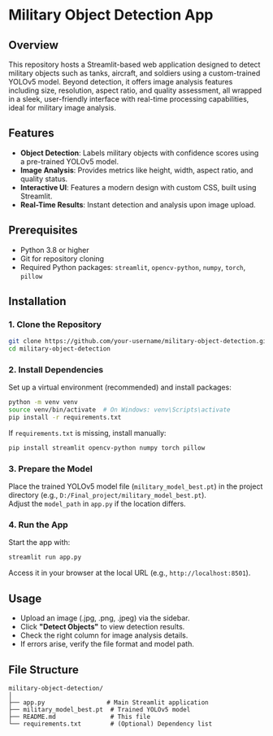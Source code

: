 
# Military Object Detection App

## Overview
This repository hosts a Streamlit-based web application designed to detect military objects such as tanks, aircraft, and soldiers using a custom-trained YOLOv5 model. Beyond detection, it offers image analysis features including size, resolution, aspect ratio, and quality assessment, all wrapped in a sleek, user-friendly interface with real-time processing capabilities, ideal for military image analysis.

## Features
- **Object Detection**: Labels military objects with confidence scores using a pre-trained YOLOv5 model.
- **Image Analysis**: Provides metrics like height, width, aspect ratio, and quality status.
- **Interactive UI**: Features a modern design with custom CSS, built using Streamlit.
- **Real-Time Results**: Instant detection and analysis upon image upload.

## Prerequisites
- Python 3.8 or higher
- Git for repository cloning
- Required Python packages: `streamlit`, `opencv-python`, `numpy`, `torch`, `pillow`

## Installation

### 1. Clone the Repository
```bash
git clone https://github.com/your-username/military-object-detection.git
cd military-object-detection
```

### 2. Install Dependencies  
Set up a virtual environment (recommended) and install packages:
```bash
python -m venv venv
source venv/bin/activate  # On Windows: venv\Scripts\activate
pip install -r requirements.txt
```

If `requirements.txt` is missing, install manually:
```bash
pip install streamlit opencv-python numpy torch pillow
```

### 3. Prepare the Model  
Place the trained YOLOv5 model file (`military_model_best.pt`) in the project directory (e.g., `D:/Final_project/military_model_best.pt`).  
Adjust the `model_path` in `app.py` if the location differs.

### 4. Run the App  
Start the app with:
```bash
streamlit run app.py
```
Access it in your browser at the local URL (e.g., `http://localhost:8501`).

## Usage
- Upload an image (.jpg, .png, .jpeg) via the sidebar.
- Click **"Detect Objects"** to view detection results.
- Check the right column for image analysis details.
- If errors arise, verify the file format and model path.

## File Structure
```
military-object-detection/
│
├── app.py                 # Main Streamlit application
├── military_model_best.pt  # Trained YOLOv5 model
├── README.md               # This file
└── requirements.txt        # (Optional) Dependency list
```
